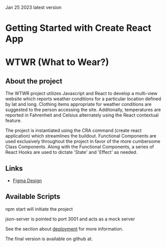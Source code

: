 Jan 25 2023 latest version

# Getting Started with Create React App

# WTWR (What to Wear?)

## About the project

The WTWR project utilizes Javascript and React to develop a multi-view website which reports weather conditions for a particular location defined by lat and long. Clothing items appropriate for weather conditions are suggested to the person accessing the site. Additonally, temperatures are reported in Fahrenheit and Celsius alternately using the React contextual feature.

The project is instantiated using the CRA command (create react application) which streamlines the buildout. Functional Components are used exclusively throughout the project in favor of the more cumbersome Class Components. Along with the Functional Components, a series of React Hooks are used to dictate 'State' and 'Effect' as needed.

## Links

- [Figma Design](https://www.figma.com/file/DTojSwldenF9UPKQZd6RRb/Sprint-10%3A-WTWR)

## Available Scripts

npm start will initiate the project

json-server is pointed to port 3001 and acts as a mock server

See the section about [deployment](https://facebook.github.io/create-react-app/docs/deployment) for more information.

The final version is available on github at.
